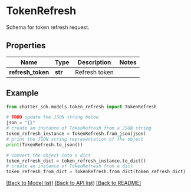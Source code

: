 # TokenRefresh

Schema for token refresh request.

## Properties

Name | Type | Description | Notes
------------ | ------------- | ------------- | -------------
**refresh_token** | **str** | Refresh token | 

## Example

```python
from chatter_sdk.models.token_refresh import TokenRefresh

# TODO update the JSON string below
json = "{}"
# create an instance of TokenRefresh from a JSON string
token_refresh_instance = TokenRefresh.from_json(json)
# print the JSON string representation of the object
print(TokenRefresh.to_json())

# convert the object into a dict
token_refresh_dict = token_refresh_instance.to_dict()
# create an instance of TokenRefresh from a dict
token_refresh_from_dict = TokenRefresh.from_dict(token_refresh_dict)
```
[[Back to Model list]](../README.md#documentation-for-models) [[Back to API list]](../README.md#documentation-for-api-endpoints) [[Back to README]](../README.md)


